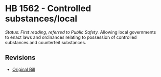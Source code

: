 # HB 1562 - Controlled substances/local
*Status: First reading, referred to Public Safety.*
Allowing local governments to enact laws and ordinances relating to possession of controlled substances and counterfeit substances.

## Revisions
* [Original Bill](1/)